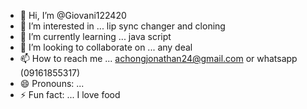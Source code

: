 - 👋 Hi, I’m @Giovani122420
- 👀 I’m interested in ... lip sync changer and cloning 
- 🌱 I’m currently learning ... java script
- 💞️ I’m looking to collaborate on ... any deal
- 📫 How to reach me ... achongjonathan24@gmail.com or whatsapp (09161855317)
- 😄 Pronouns: ...
- ⚡ Fun fact: ... I love food

<!---
Giovani122420/Giovani122420 is a ✨ special ✨ repository because its `README.md` (this file) appears on your GitHub profile.
You can click the Preview link to take a look at your changes.
--->
